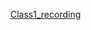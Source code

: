 [Class1_recording](https://drive.google.com/file/d/1VZOYhPqPXyiJlJTHEZAKoJP4LBbWf46v/view?usp=sharing)